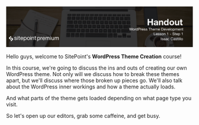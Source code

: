 ![](headings/1.1.png)

Hello guys, welcome to SitePoint's **WordPress Theme Creation** course!

In this course, we're going to discuss the ins and outs of creating our own WordPress theme. Not only will we discuss how to break these themes apart, but we'll discuss where those broken up pieces go. We'll also talk about the WordPress inner workings and how a theme actually loads.

And what parts of the theme gets loaded depending on what page type you visit.

So let's open up our editors, grab some caffeine, and get busy.